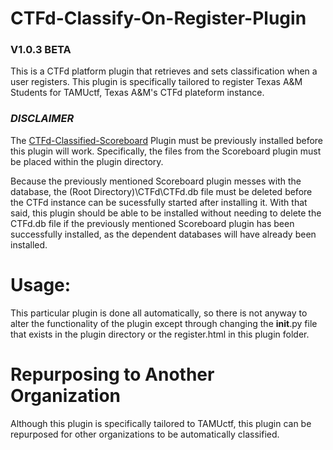 # CTFd-Classify-On-Register-Plugin
### V1.0.3 BETA
This is a CTFd platform plugin that retrieves and sets classification when a user registers. This plugin is specifically tailored to register Texas A&M Students for TAMUctf, Texas A&M's CTFd plateform instance.

### *DISCLAIMER*
The [CTFd-Classified-Scoreboard](https://github.com/tamuctf/ctfd-classified-scoreboard-plugin) Plugin must be previously installed before this plugin will work. Specifically, the files from the Scoreboard plugin must be placed within the plugin directory.

Because the previously mentioned Scoreboard plugin messes with the database, the (Root Directory)\CTFd\CTFd.db file must be deleted before the CTFd instance can be sucessfully started after installing it. With that said, this plugin should be able to be installed without needing to delete the CTFd.db file if the previously mentioned Scoreboard plugin has been successfully installed, as the dependent databases will have already been installed.

# Usage:
This particular plugin is done all automatically, so there is not anyway to alter the functionality of the plugin except through changing the __init__.py file that exists in the plugin directory or the register.html in this plugin folder.

# Repurposing to Another Organization
Although this plugin is specifically tailored to TAMUctf, this plugin can be repurposed for other organizations to be automatically classified.




